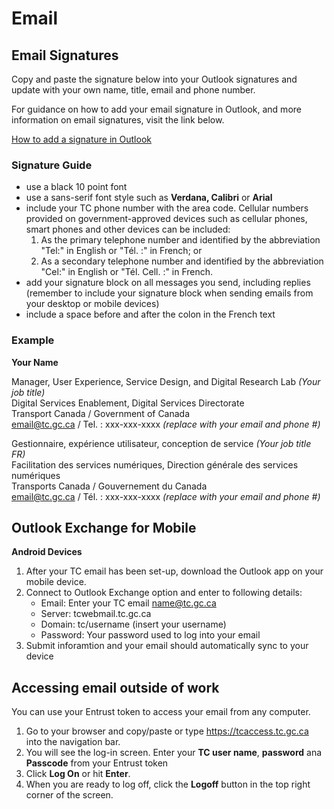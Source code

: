 # Email #

## Email Signatures ##

Copy and paste the signature below into your Outlook signatures and update with your own name, title, email and phone number.

For guidance on how to add your email signature in Outlook, and more information on email signatures, visit the link below.

[How to add a signature in Outlook](http://mytc.tc.gc.ca/how-do-i-create-my-email-signature-block-9605.html)

### Signature Guide ##

- use a black 10 point font
- use a sans-serif font style such as **Verdana, Calibri** or **Arial**
- include your TC phone number with the area code. Cellular numbers provided on government-approved devices such as cellular phones, smart phones and other devices can be included:
    1. As the primary telephone number and identified by the abbreviation "Tel:" in English or "Tél. :" in French; or
    2. As a secondary telephone number and identified by the abbreviation "Cel:" in English or "Tél. Cell. :" in French.
- add your signature block on all messages you send, including replies (remember to include your signature block when sending emails from your desktop or mobile devices)
- include a space before and after the colon in the French text

### Example ###

**Your Name**
 
Manager, User Experience, Service Design, and Digital Research Lab *(Your job title)*    
Digital Services Enablement, Digital Services Directorate    
Transport Canada / Government of Canada    
email@tc.gc.ca / Tel. : xxx-xxx-xxxx *(replace with your email and phone #)*

Gestionnaire, expérience utilisateur, conception de service *(Your job title FR)*    
Facilitation des services numériques, Direction générale des services numériques    
Transports Canada / Gouvernement du Canada    
email@tc.gc.ca / Tél. : xxx-xxx-xxxx *(replace with your email and phone #)*

## Outlook Exchange for Mobile ##

**Android Devices**

1. After your TC email has been set-up, download the Outlook app on your mobile device.
2. Connect to Outlook Exchange option and enter to following details:    
    - Email: Enter your TC email name@tc.gc.ca
    - Server: tcwebmail.tc.gc.ca
    - Domain: tc/username (insert your username)
    - Password: Your password used to log into your email    
3. Submit inforamtion and your email should automatically sync to your device

## Accessing email outside of work ##

You can use your Entrust token to access your email from any computer.

1. Go to your browser and copy/paste or type https://tcaccess.tc.gc.ca into the navigation bar.
2. You will see the log-in screen. Enter your **TC user name**, **password** ana **Passcode** from your Entrust token
3. Click **Log On** or hit **Enter**.
4. When you are ready to log off, click the **Logoff** button in the top right corner of the screen.
